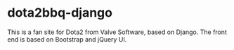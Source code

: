 dota2bbq-django
===============

This is a fan site for Dota2 from Valve Software, based on Django.
The front end is based on Bootstrap and jQuery UI.
